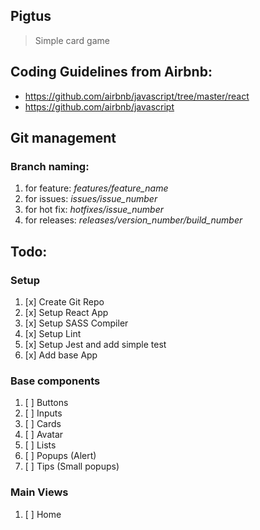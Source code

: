 ## Pigtus
> Simple card game

## Coding Guidelines from Airbnb:
- https://github.com/airbnb/javascript/tree/master/react
- https://github.com/airbnb/javascript


## Git management
### Branch naming:
1. for feature: *features/feature_name*
1. for issues: *issues/issue_number*
1. for hot fix: *hotfixes/issue_number*
1. for releases: *releases/version_number/build_number*

## Todo:
### Setup
1. [x] Create Git Repo
1. [x] Setup React App
1. [x] Setup SASS Compiler
1. [x] Setup Lint
1. [x] Setup Jest and add simple test
1. [x] Add base App 

### Base components
1. [ ] Buttons
1. [ ] Inputs
1. [ ] Cards
1. [ ] Avatar
1. [ ] Lists
1. [ ] Popups (Alert)
1. [ ] Tips (Small popups)

### Main Views
1. [ ] Home

